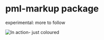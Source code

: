 # pml-markup package

experimental: more to follow

![In action- just coloured](http://supportingphysicsteaching.net/__blogimg/pmlPic.png)
